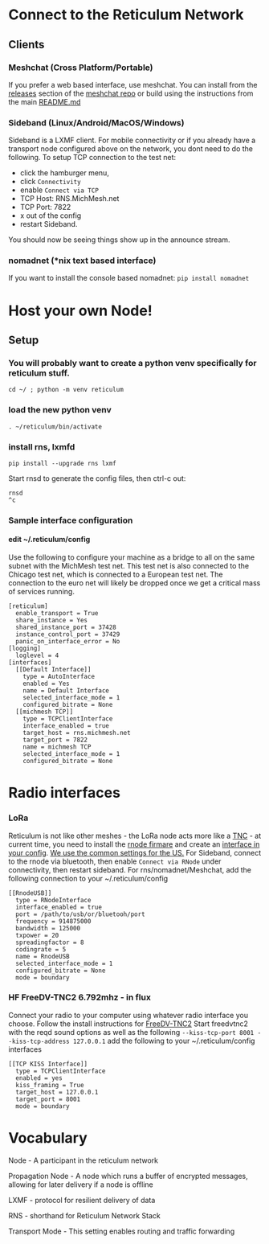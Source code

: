 # Connect to the Reticulum Network
## Clients
### Meshchat (Cross Platform/Portable)
If you prefer a web based interface, use meshchat. You can install from the [releases](https://github.com/liamcottle/reticulum-meshchat/releases) section of the [meshchat repo](https://github.com/liamcottle/reticulum-meshchat) or build using the instructions from the main [README.md](https://github.com/liamcottle/reticulum-meshchat/blob/master/README.md)

### Sideband (Linux/Android/MacOS/Windows)
Sideband is a LXMF client. 
For mobile connectivity or if you already have a transport node configured above on the network, you dont need to do the following. 
To setup TCP connection to the test net:
- click the hamburger menu,
- click `Connectivity` 
- enable `Connect via TCP`
- TCP Host: RNS.MichMesh.net
- TCP Port: 7822
- x out of the config 
- restart Sideband.

You should now be seeing things show up in the announce stream.
### nomadnet (*nix text based interface)
If you want to install the console based nomadnet:
`pip install nomadnet`
# Host your own Node!
##  Setup
### You will probably want to create a python venv specifically for reticulum stuff.
`cd ~/ ; python -m venv reticulum`
### load the new python venv
`. ~/reticulum/bin/activate`
### install rns, lxmfd 
```
pip install --upgrade rns lxmf
```
Start rnsd to generate the config files, then ctrl-c out:
```
rnsd
^c
``` 
### Sample interface configuration

#### edit ~/.reticulum/config 
Use the following to configure your machine as a bridge to all on the same subnet with the MichMesh test net. This test net is also connected to the Chicago test net, which is connected to a European test net. The connection to the euro net will likely be dropped once we get a critical mass of services running.
```
[reticulum]
  enable_transport = True
  share_instance = Yes
  shared_instance_port = 37428
  instance_control_port = 37429
  panic_on_interface_error = No
[logging]
  loglevel = 4
[interfaces]
  [[Default Interface]]
    type = AutoInterface
    enabled = Yes
    name = Default Interface
    selected_interface_mode = 1
    configured_bitrate = None
  [[michmesh TCP]]
    type = TCPClientInterface
    interface_enabled = true
    target_host = rns.michmesh.net
    target_port = 7822
    name = michmesh TCP
    selected_interface_mode = 1
    configured_bitrate = None
```
# Radio interfaces
### LoRa
Reticulum is not like other meshes - the LoRa node acts more like a [TNC](https://en.wikipedia.org/wiki/Terminal_node_controller) - at current time, you need to install the [rnode firmare](https://liamcottle.github.io/rnode-flasher/) and create an [interface in your config](https://reticulum.network/manual/interfaces.html#rnode-lora-interface).
[We use the common settings for the US.](https://github.com/markqvist/Reticulum/wiki/Popular-RNode-Settings#united-states)
For Sideband, connect to the rnode via bluetooth, then enable `Connect via RNode` under connectivity, then restart sideband.
For rns/nomadnet/Meshchat, add the following connection to your ~/.reticulum/config
```
[[RnodeUSB]]
  type = RNodeInterface
  interface_enabled = true
  port = /path/to/usb/or/bluetooh/port
  frequency = 914875000
  bandwidth = 125000
  txpower = 20
  spreadingfactor = 8
  codingrate = 5
  name = RnodeUSB
  selected_interface_mode = 1
  configured_bitrate = None
  mode = boundary
```
### HF FreeDV-TNC2 6.792mhz - in flux
Connect your radio to your computer using whatever radio interface you choose.
Follow the install instructions for [FreeDV-TNC2](https://github.com/xssfox/freedvtnc2)
Start freedvtnc2 with the reqd sound options as well as the following `--kiss-tcp-port 8001 --kiss-tcp-address 127.0.0.1`
add the following to your ~/.reticulum/config interfaces
```
[[TCP KISS Interface]]
  type = TCPClientInterface
  enabled = yes
  kiss_framing = True
  target_host = 127.0.0.1
  target_port = 8001
  mode = boundary
```

# Vocabulary
Node - A participant in the reticulum network

Propagation Node - A node which runs a buffer of encrypted 
messages, allowing for later delivery if a node is offline

LXMF - protocol for resilient delivery of data

RNS - shorthand for Reticulum Network Stack

Transport Mode - This setting enables routing and traffic forwarding
